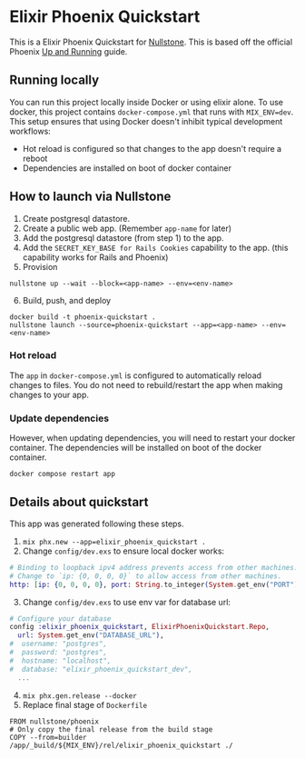 # Elixir Phoenix Quickstart

This is a Elixir Phoenix Quickstart for [Nullstone](https://nullstone.io).
This is based off the official Phoenix [Up and Running](https://hexdocs.pm/phoenix/up_and_running.html) guide.

## Running locally

You can run this project locally inside Docker or using elixir alone.
To use docker, this project contains `docker-compose.yml` that runs with `MIX_ENV=dev`.
This setup ensures that using Docker doesn't inhibit typical development workflows:
- Hot reload is configured so that changes to the app doesn't require a reboot
- Dependencies are installed on boot of docker container

## How to launch via Nullstone

1. Create postgresql datastore.
2. Create a public web app. (Remember `app-name` for later)
3. Add the postgresql datastore (from step 1) to the app.
4. Add the `SECRET_KEY_BASE for Rails Cookies` capability to the app. (this capability works for Rails and Phoenix)
5. Provision
  ```shell
  nullstone up --wait --block=<app-name> --env=<env-name>
  ```
6. Build, push, and deploy
  ```shell
  docker build -t phoenix-quickstart .
  nullstone launch --source=phoenix-quickstart --app=<app-name> --env=<env-name>
  ```

### Hot reload

The `app` in `docker-compose.yml` is configured to automatically reload changes to files.
You do not need to rebuild/restart the app when making changes to your app.

### Update dependencies

However, when updating dependencies, you will need to restart your docker container.
The dependencies will be installed on boot of the docker container.

```shell
docker compose restart app
```

## Details about quickstart

This app was generated following these steps.
1. `mix phx.new --app=elixir_phoenix_quickstart .`
2. Change `config/dev.exs` to ensure local docker works:
  ```elixir
  # Binding to loopback ipv4 address prevents access from other machines.
  # Change to `ip: {0, 0, 0, 0}` to allow access from other machines.
  http: [ip: {0, 0, 0, 0}, port: String.to_integer(System.get_env("PORT") || "4000")],
  ```
3. Change `config/dev.exs` to use env var for database url:
  ```elixir
  # Configure your database
  config :elixir_phoenix_quickstart, ElixirPhoenixQuickstart.Repo, 
    url: System.get_env("DATABASE_URL"), 
  #  username: "postgres",
  #  password: "postgres",
  #  hostname: "localhost",
  #  database: "elixir_phoenix_quickstart_dev",
    ...
  ```
4. `mix phx.gen.release --docker`
5. Replace final stage of `Dockerfile`
  ```
  FROM nullstone/phoenix
  # Only copy the final release from the build stage
  COPY --from=builder /app/_build/${MIX_ENV}/rel/elixir_phoenix_quickstart ./
  ```
